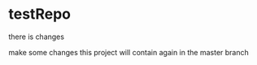 # testRepo

there is changes

make some changes
this project will contain
again in the master branch

